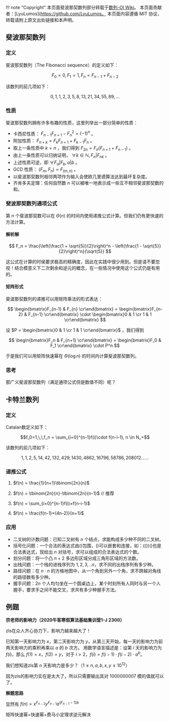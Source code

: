 !!! note "Copyright"
    本页面斐波那契数列部分转载于[数列-OI Wiki](https://oi-wiki.org/math/)。
    本页面贡献者：[LyuLumos](https://github.com/LyuLumos。
    本页面内容遵循 MIT 协议，转载请附上原文出处链接和本声明。


## 斐波那契数列
### 定义
斐波那契数列（The Fibonacci sequence）的定义如下：

$$ F_0 = 0, F_1 = 1, F_n = F_{n-1} + F_{n-2} $$

该数列的前几项如下：

$$ 0, 1, 1, 2, 3, 5, 8, 13, 21, 34, 55, 89, ... $$


### 性质
斐波那契数列拥有许多有趣的性质，这里列举出一部分简单的性质：

- 卡西尼性质： $F_{n-1} F_{n+1} - F_n^2 = (-1)^n$ 。
- 附加性质： $F_{n+k} = F_k F_{n+1} + F_{k-1} F_n$ 。
- 取上一条性质中 $k = n$ ，我们得到 $F_{2n} = F_n (F_{n+1} + F_{n-1})$ 。
- 由上一条性质可以归纳证明， $\forall k\in \mathbb{N},F_n|F_{nk}$ 。
- 上述性质可逆，即 $\forall F_a|F_b,a|b$ 。
- GCD 性质： $(F_m, F_n) = F_{(m, n)}$ 。
- 以斐波那契数列相邻两项作为输入会使欧几里德算法达到最坏复杂度。
- 齐肯多夫定理：任何自然数 $n$ 可以被唯一地表示成一些互不相邻斐波那契数的和。


### 斐波那契数列通项公式
第 $n$ 个斐波那契数可以在 $\Theta (n)$ 的时间内使用递推公式计算。但我们仍有更快速的方法计算。

#### 解析解

$$ F_n = \frac{\left(\frac{1 + \sqrt{5}}{2}\right)^n - \left(\frac{1 - \sqrt{5}}{2}\right)^n}{\sqrt{5}} $$

这公式在计算的时侯要求极高的精确度，因此在实践中很少用到。但是请不要忽视！结合模意义下二次剩余和逆元的概念，在一些情况中使用这个公式仍是有用的。


#### 矩阵形式
斐波那契数列的递推可以用矩阵乘法的形式表达：

$$ \begin{bmatrix}F_{n-1} & F_{n} \cr\end{bmatrix} = \begin{bmatrix}F_{n-2} & F_{n-1} \cr\end{bmatrix} \cdot \begin{bmatrix}0 & 1 \cr 1 & 1 \cr\end{bmatrix} $$

设 $P = \begin{bmatrix}0 & 1 \cr 1 & 1 \cr\end{bmatrix}$ ，我们得到

$$ \begin{bmatrix}F_n & F_{n+1} \cr\end{bmatrix} = \begin{bmatrix}F_0 & F_1 \cr\end{bmatrix} \cdot P^n $$

于是我们可以用矩阵快速幂在 $\Theta(\log n)$ 的时间内计算斐波那契数列。


### 思考
那广义斐波那契数列（满足通项公式但是数值不同）呢？


## 卡特兰数列
### 定义
Catalan数定义如下：

$$f_0=1,\,\,f_n = \sum_{i=0}^{n-1}f(i)\cdot f(n-i-1), n \in N_+$$

该数列的前几项如下：

$$1, 1, 2, 5, 14, 42, 132, 429, 1430, 4862, 16796, 58786, 208012 ......$$


### 递推公式
1. $f(n) = \frac{1}{n+1}\tbinom{2n}{n}$

2. $f(n) = \tbinom{2n}{n}-\tbinom{2n}{n-1}$  // 推荐

3. $f(n) = \sum_{i=0}^{n-1}f(i)×f(n-i-1)$
    
4. $f(n) = \frac{f(n-1)×(4n-2)}{n+1}$



### 应用
* 二叉树的计数问题：已知二叉树有 $n$ 个结点，求能构成多少种不同的二叉树。  
* 括号化问题：一个合法的表达式由()包围，()可以嵌套和连接，如：(())()也是合法表达式，现给出 $n$ 对括号，求可以组成的合法表达式的个数。  
* 划分问题：将一个凸 $n+2$ 多边形区域分成三角形区域的方法数。
* 出栈问题：一个栈的进栈序列为 $1,2,3,..n$，求不同的出栈序列有多少种。    
* 路径问题：在 $n\cdot n$ 的方格地图中，从一个角到另外一个角，求不跨越对角线的路径数有多少种。    
* 握手问题：$2n$ 个人均匀坐在一个圆桌边上，某个时刻所有人同时与另一个人握手，要求手之间不能交叉，求共有多少种握手方法。

## 例题 
**宗老师的影响力（2020牛客寒假算法基础集训营1-J 2300）**

zls在众人齐心协力下，影响力越来越大了！ 

已知第一天影响力为 $x$，第二天影响力为 $y$，从第三天开始，每一天的影响力为前两天影响力的乘积再乘以 $a$ 的 $b$ 次方。 用数学语言描述是：设第 $i$ 天的影响力为  $f(i)$，那么 $f(1)=x$，$f(2)=y$，对于 $i>2$，$f(i)=f(i-1)\cdot f(i-2)\cdot a^b$。

我们想知道zls第 $n$ 天影响力是多少？（$1\leq n,a,b,x,y\leq 10^{12}$）

因为zls的影响力实在是太大了，所以只需要输出其对 1000000007 模的值就可以了。

**解题思路**

显然有 $f(n)=x^{F_{n-2}}y^{F_{n-1}}a^{(F_{n-1}-1)b}$

矩阵快速幂+快速幂+费马小定理求逆元解决

